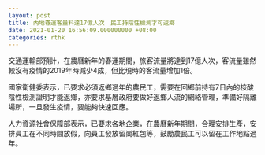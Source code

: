 ```yaml
---
layout: post
title: 內地春運客量料達17億人次　民工持陰性檢測才可返鄉
date: 2021-01-20 16:56:09.000000000 +08:00
categories: rthk
---
```


交通運輸部預計，在農曆新年的春運期間，旅客流量將達到17億人次，客流量雖然較沒有疫情的2019年時減少4成，但比現時的客流量增加1倍。

國家衛健委表示，已要求必須返鄉過年的農民工，需要在回鄉前持有7日內的核酸陰性檢測證明才能返鄉，亦要求基層政府要做好返鄉人流的網絡管理，準備好隔離場所，一旦發生疫情，要能夠快速回應。

人力資源社會保障部表示，已要求各地企業，在農曆新年期間，合理安排生產，安排員工在不同時間放假，向員工發放留崗紅包等，鼓勵農民工可以留在工作地點過年。
